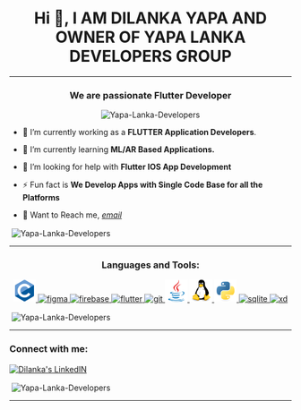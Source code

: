 <h1 align="center">Hi 👋, I AM DILANKA YAPA AND OWNER OF YAPA LANKA DEVELOPERS GROUP </h1>

---

<h3 align="center">We are passionate Flutter Developer</h3>
<p align="center"><img src="https://github-profile-trophy.vercel.app/?username=Yapa-Lanka-Developers&theme=buddhism&column=4&margin-w=15&margin-h=15" alt="Yapa-Lanka-Developers" /></a> </p>

- 🔭 I’m currently working as a **FLUTTER Application Developers**. 

- 🌱 I’m currently learning **ML/AR Based Applications.**

- 🤝 I’m looking for help with **Flutter IOS App Development**

- ⚡ Fun fact is **We Develop Apps with Single Code Base for all the Platforms**

- 💼 Want to Reach me, *[email](mailto:devdilanka@gmail.com)*

<p>&nbsp;<img align="center" src="https://github-readme-stats.vercel.app/api?username=Yapa-Lanka-Developers&count_private=true&show_icons=true&locale=en&theme=synthwave" alt="Yapa-Lanka-Developers" /></p>

---

<h3 align="center">Languages and Tools:</h3>
<p align="center"> <a href="https://www.cprogramming.com/" target="_blank"> <img src="https://raw.githubusercontent.com/devicons/devicon/master/icons/c/c-original.svg" alt="c" width="40" height="40"/> </a> <a href="https://www.figma.com/" target="_blank"> <img src="https://www.vectorlogo.zone/logos/figma/figma-icon.svg" alt="figma" width="40" height="40"/> </a> <a href="https://firebase.google.com/" target="_blank"> <img src="https://www.vectorlogo.zone/logos/firebase/firebase-icon.svg" alt="firebase" width="40" height="40"/> </a> <a href="https://flutter.dev" target="_blank"> <img src="https://www.vectorlogo.zone/logos/flutterio/flutterio-icon.svg" alt="flutter" width="40" height="40"/> </a> <a href="https://git-scm.com/" target="_blank"> <img src="https://www.vectorlogo.zone/logos/git-scm/git-scm-icon.svg" alt="git" width="40" height="40"/> </a> <a href="https://www.java.com" target="_blank"> <img src="https://raw.githubusercontent.com/devicons/devicon/master/icons/java/java-original.svg" alt="java" width="40" height="40"/> </a> <a href="https://www.linux.org/" target="_blank"> <img src="https://raw.githubusercontent.com/devicons/devicon/master/icons/linux/linux-original.svg" alt="linux" width="40" height="40"/> </a> <a href="https://www.python.org" target="_blank"> <img src="https://raw.githubusercontent.com/devicons/devicon/master/icons/python/python-original.svg" alt="python" width="40" height="40"/> </a> <a href="https://www.sqlite.org/" target="_blank"> <img src="https://www.vectorlogo.zone/logos/sqlite/sqlite-icon.svg" alt="sqlite" width="40" height="40"/> </a> <a href="https://www.adobe.com/products/xd.html" target="_blank"> <img src="https://cdn.worldvectorlogo.com/logos/adobe-xd.svg" alt="xd" width="40" height="40"/> </a> </p>
              
              
<p>&nbsp;<img align="center" src="https://activity-graph.herokuapp.com/graph?username=Yapa-Lanka-Developers&theme=synthwave" alt="Yapa-Lanka-Developers" /</p>

---
<h3 align="left">Connect with me:</h3>
<p><a href="https://www.linkedin.com/in/dilanka-yapa"><img align="center" alt="Dilanka's LinkedIN" width="22px" src="https://raw.githubusercontent.com/peterthehan/peterthehan/master/assets/linkedin.svg" /></a>
</p>


<p>&nbsp;<img align="center" src="https://github-readme-streak-stats.herokuapp.com/?user=Yapa-Lanka-Developers&theme=synthwave" alt="Yapa-Lanka-Developers"/></p>

---
